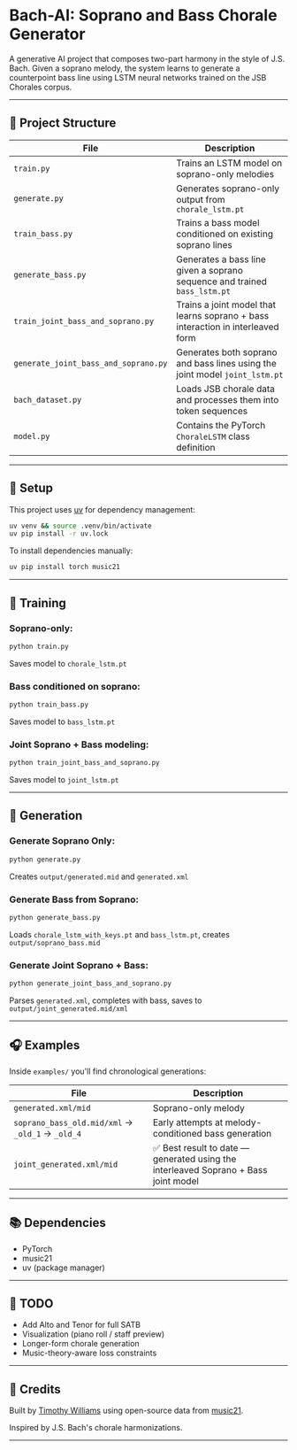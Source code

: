 # Bach-AI: Soprano and Bass Chorale Generator

A generative AI project that composes two-part harmony in the style of J.S. Bach. Given a soprano melody, the system learns to generate a counterpoint bass line using LSTM neural networks trained on the JSB Chorales corpus.

---

## 📁 Project Structure

| File                                 | Description                                                                     |
| ------------------------------------ | ------------------------------------------------------------------------------- |
| `train.py`                           | Trains an LSTM model on soprano-only melodies                                   |
| `generate.py`                        | Generates soprano-only output from `chorale_lstm.pt`                            |
| `train_bass.py`                      | Trains a bass model conditioned on existing soprano lines                       |
| `generate_bass.py`                   | Generates a bass line given a soprano sequence and trained `bass_lstm.pt`       |
| `train_joint_bass_and_soprano.py`    | Trains a joint model that learns soprano + bass interaction in interleaved form |
| `generate_joint_bass_and_soprano.py` | Generates both soprano and bass lines using the joint model `joint_lstm.pt`     |
| `bach_dataset.py`                    | Loads JSB chorale data and processes them into token sequences                  |
| `model.py`                           | Contains the PyTorch `ChoraleLSTM` class definition                             |

---

## 🧪 Setup

This project uses [uv](https://github.com/astral-sh/uv) for dependency management:

```bash
uv venv && source .venv/bin/activate
uv pip install -r uv.lock
```

To install dependencies manually:

```bash
uv pip install torch music21
```

---

## 🚦 Training

### Soprano-only:

```bash
python train.py
```

Saves model to `chorale_lstm.pt`

### Bass conditioned on soprano:

```bash
python train_bass.py
```

Saves model to `bass_lstm.pt`

### Joint Soprano + Bass modeling:

```bash
python train_joint_bass_and_soprano.py
```

Saves model to `joint_lstm.pt`

---

## 🎼 Generation

### Generate Soprano Only:

```bash
python generate.py
```

Creates `output/generated.mid` and `generated.xml`

### Generate Bass from Soprano:

```bash
python generate_bass.py
```

Loads `chorale_lstm_with_keys.pt` and `bass_lstm.pt`, creates `output/soprano_bass.mid`

### Generate Joint Soprano + Bass:

```bash
python generate_joint_bass_and_soprano.py
```

Parses `generated.xml`, completes with bass, saves to `output/joint_generated.mid/xml`

---

## 🎧 Examples

Inside `examples/` you'll find chronological generations:

| File                                             | Description                                                                        |
| ------------------------------------------------ | ---------------------------------------------------------------------------------- |
| `generated.xml/mid`                              | Soprano-only melody                                                                |
| `soprano_bass_old.mid/xml` → `_old_1` → `_old_4` | Early attempts at melody-conditioned bass generation                               |
| `joint_generated.xml/mid`                        | ✅ Best result to date — generated using the interleaved Soprano + Bass joint model |

---

## 📚 Dependencies

* PyTorch
* music21
* uv (package manager)

---

## 🚀 TODO

* Add Alto and Tenor for full SATB
* Visualization (piano roll / staff preview)
* Longer-form chorale generation
* Music-theory-aware loss constraints

---

## 🧠 Credits

Built by [Timothy Williams](https://chat.openai.com/) using open-source data from [music21](https://web.mit.edu/music21/).

Inspired by J.S. Bach's chorale harmonizations.

---
